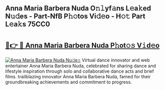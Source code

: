 ## Anna Maria Barbera Nuda O𝚗𝚕yf𝚊ns L𝚎a𝚔ed N𝚞𝚍es - Part-NfB P𝚑𝚘tos Vi𝚍𝚎o - H𝚘𝚝 Part L𝚎a𝚔s 75CC0

# <h2><a href="http://kfd4x8p.oniu.top/?m=Anna+Maria+Barbera+Nuda">🔗👉 🔴 Anna Maria Barbera Nuda P𝚑ot𝚘𝚜 V𝚒d𝚎o</a></h2>

[![Anna Maria Barbera Nuda Nu𝚍e𝚜](https://i.imgur.com/0qMVB7G.gif)](http://kfd4x8p.oniu.top/?m=Anna+Maria+Barbera+Nuda)
Virtual dance innovator and web entertainer Anna Maria Barbera Nuda, celebrated for sharing dance and lifestyle inspiration through solo and collaborative dance acts and brief films. trailblazing innovator Anna Maria Barbera Nuda, famed for their groundbreaking achievements and commitment to progress.  
